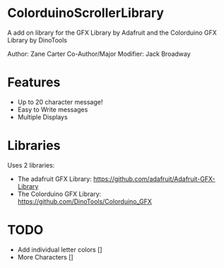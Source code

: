 ColorduinoScrollerLibrary
=========================

A add on library for the GFX Library by Adafruit and the Colorduino GFX Library by DinoTools  

Author: Zane Carter                                                                                         Co-Author/Major Modifier: Jack Broadway

Features
========


- Up to 20 character message!
- Easy to Write messages
- Multiple Displays

Libraries
=========

Uses 2 libraries:

- The adafruit GFX Library: https://github.com/adafruit/Adafruit-GFX-Library
- The Colorduino GFX Library: https://github.com/DinoTools/Colorduino_GFX

TODO
====

- Add individual letter colors []
- More Characters []
